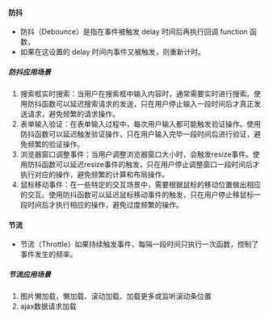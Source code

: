 #### 防抖  
- 防抖（Debounce）是指在事件被触发 delay 时间后再执行回调 function 函数，
- 如果在这设置的 delay 时间内事件又被触发，则重新计时。  
  
##### 防抖应用场景  
1. 搜索框实时搜索：当用户在搜索框中输入内容时，通常需要实时进行搜索。使用防抖函数可以延迟搜索请求的发送，只在用户停止输入一段时间后才真正发送请求，避免频繁的请求操作。
2. 表单输入验证：在表单输入过程中，每次用户输入都可能触发验证操作。使用防抖函数可以延迟触发验证操作，只在用户输入完毕一段时间后进行验证，避免频繁的验证操作。  
3. 浏览器窗口调整事件：当用户调整浏览器窗口大小时，会触发resize事件。使用防抖函数可以延迟resize事件的触发，只在用户停止调整窗口一段时间后才执行对应的操作，避免频繁的计算和布局操作。  
4. 鼠标移动事件：在一些特定的交互场景中，需要根据鼠标的移动位置做出相应的交互。使用防抖函数可以延迟鼠标移动事件的触发，只在用户停止移鼠标一段时间后才执行相应的操作，避免过度频繁的操作。  
  
#### 节流  
- 节流（Throttle）如果持续触发事件，每隔一段时间只执行一次函数，控制了事件发生的频率。  
  
##### 节流应用场景  
1. 图片懒加载，懒加载、滚动加载、加载更多或监听滚动条位置   
2. ajax数据请求加载